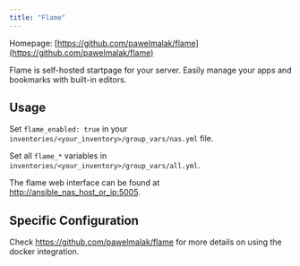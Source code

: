 ```yaml
---
title: "Flame"
---
```


Homepage: [https://github.com/pawelmalak/flame](https://github.com/pawelmalak/flame)

Flame is self-hosted startpage for your server. Easily manage your apps and bookmarks with built-in editors.

## Usage

Set `flame_enabled: true` in your `inventories/<your_inventory>/group_vars/nas.yml` file.

Set all `flame_*` variables in `inventories/<your_inventory>/group_vars/all.yml`.

The flame web interface can be found at [http://ansible_nas_host_or_ip:5005](http://ansible_nas_host_or_ip:5005).

## Specific Configuration

Check <https://github.com/pawelmalak/flame> for more details on using the docker integration.
